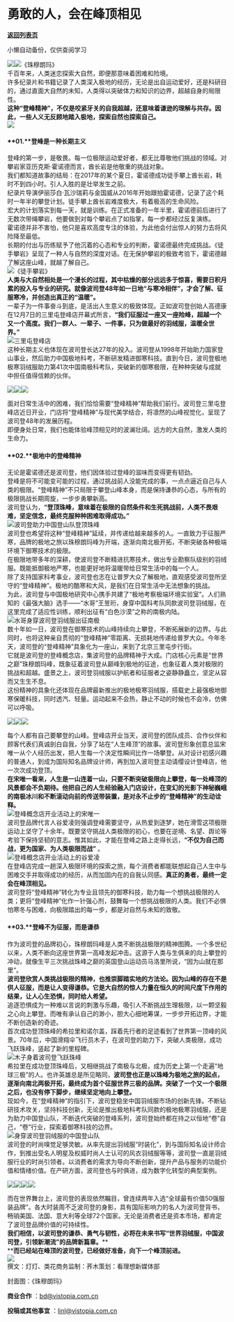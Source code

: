 # 勇敢的人，会在峰顶相见

[**返回列表页**](/gzh/看理想)

小懒自动备份，仅供查阅学习

![](https://mmbiz.qpic.cn/mmbiz_png/aP7vrTpXJxRA0ViaNRqia18YGj5LgX4VSibTFXfBlkXZakYUA8yBkEQYYmpmDmxH0IZyeY4oUcOiabiaj1PywxF6StQ/640?wx_fmt=png)![](https://mmbiz.qpic.cn/mmbiz_jpg/aP7vrTpXJxSZxiaendzsyDWicPHCiaiccUDIo0Emm6NibVOBNx6tTSvCOaFRDicMAIAWe0qA3WVGGDhLuTwhRXwnD6uQ/640?wx_fmt=jpeg&from;=appmsg)《珠穆朗玛》  
千百年来，人类迷恋探索大自然，即便那意味着困难和险境。  
许多纪录片和书籍记录了人类深入极地的经历，无论是出自运动爱好，还是科研目的，通过直面大自然的未知，人类得以突破体力和知识的边界，超越自身的局限性。  
**这种“登峰精神”，不仅是咬紧牙关的自我超越，还意味着谦逊的理解与共存。因此，一些人义无反顾地踏入极地，探索自然也探索自己。**  
![](https://mmbiz.qpic.cn/mmbiz_png/aP7vrTpXJxRA0ViaNRqia18YGj5LgX4VSibyicaNpfZMjSJFGHr85glQV0UvxPDGJ30TMHYUPnUHgbYyqpCwF83EGw/640?wx_fmt=png)  

#### **01.****登峰是一种长期主义**  

登峰的第一步，是敬畏。每一位极限运动爱好者，都无比尊敬他们挑战的领域。对攀岩家亚历克斯·霍诺德而言，酋长岩是他敬重的挑战对象。  
我们都知道故事的结局：在2017年的某个夏日，霍诺德成功徒手攀上酋长岩，耗时不到四小时。引人入胜的是壮举发生之前。  
纪录片导演伊丽莎白·瓦沙瑞莉与金国威从2016年开始跟拍霍诺德，记录了这个耗时一年半的攀登计划。徒手攀上酋长岩难度极大，有着极高的生命风险。  
宏大的计划落实到每一天，就是训练。在正式准备的一年半里，霍诺德前后进行了无数次带绳攀岩，他要做到对每个攀岩点了如指掌，每一步都经过反复演练。  
霍诺德并非不害怕，他只是喜欢高度专注的体验，为此他会付出惊人的努力去将风险降至最低。  
长期的付出与历练赋予了他沉着的心态和专业的判断，霍诺德最终完成挑战。《徒手攀岩》呈现了一种人与自然的深度对话。在无保护攀岩的极致考验下，霍诺德越了解这座山峰，就越了解自己。  
![](https://mmbiz.qpic.cn/mmbiz_png/aP7vrTpXJxSZxiaendzsyDWicPHCiaiccUDIdW0L8AH9ZsOvkLlmFu02W2kVzReT30WBK4icg5lTIyaqlL7FAIvebjw/640?wx_fmt=png&from;=appmsg)《徒手攀岩》  
**人类与大自然相处是一个漫长的过程，其中枯燥的部分远远多于惊喜，需要日积月累的投入与专业的研究。就像波司登48年如一日地“与寒冷相伴”，才会了解、征服寒冷，并创造出真正的“温暖”。**  
一辈子为一件事奋斗到底，是活出人生意义的极致体现。正如波司登创始人高德康在12月7日的三里屯登峰店开幕式所言，**“我们征服过一座又一座险峰，超越一个又一个高度。我们一群人、一辈子、一件事，只为做最好的羽绒服，温暖全世界。”**  
![](https://mmbiz.qpic.cn/mmbiz_jpg/aP7vrTpXJxSZxiaendzsyDWicPHCiaiccUDISFTZsKsIJpQmEGo02XLN6WMicBRWIMM1zHw26AAgsycJm4VBJfjw4YA/640?wx_fmt=jpeg&from;=appmsg)三里屯登峰店  
这种长期主义也体现在波司登长达27年的投入。波司登从1998年开始助力国家登山事业，然后助力中国极地科考，不断研发精进御寒科技。直到今日，波司登极地极寒羽绒服助力第41次中国南极科考队，突破新的御寒极限，在种种突破与成就中担任值得信赖的伙伴。  
  

  

![](https://mmbiz.qpic.cn/mmbiz_jpg/aP7vrTpXJxSZxiaendzsyDWicPHCiaiccUDIAHLcdqXxfib76Ha4W1IP7tIPSicyVug9eSCjQpZJ24AGko72mcVymfbg/640?wx_fmt=jpeg&from;=appmsg)![](https://mmbiz.qpic.cn/mmbiz_jpg/aP7vrTpXJxSZxiaendzsyDWicPHCiaiccUDIa12TOSb7EFB1RjfmGQXJf6BKpGIibeHkCJVJ4CicZQ5UBuupI4CYZ9CQ/640?wx_fmt=jpeg&from;=appmsg)![](https://mmbiz.qpic.cn/mmbiz_jpg/aP7vrTpXJxSZxiaendzsyDWicPHCiaiccUDIcNUgvHEicHWaFaeZCicGS3nsXcicRMH7CTCjqKicFt5pzVLbvib3T8iaLfAA/640?wx_fmt=jpeg&from;=appmsg)

  

  
  
面对日常生活中的困难，我们恰恰需要“登峰精神”帮助我们前行。波司登三里屯登峰店近日开业，门店将“登峰精神”与现代美学结合，将凛然的山峰视觉化，呈现了波司登48年的发展历程。  
即便身处日常，我们也能体验峰顶相见时的波澜壮阔。远方的大自然，激发人类的生命力。  

#### **02.****极地中的登峰精神**  

无论是霍诺德还是波司登，他们因体验过登峰的滋味而变得更有韧劲。  
登峰是将不可能变可能的过程，通过挑战前人没能完成的事，一点点逼近自己与人类的极限。“登峰精神”不只局限于攀登山峰本身，而是保持谦恭的心态，与所有的极限挑战长期周旋，一步步勇攀新高。  
波司登认为，**“登顶珠峰，意味着在极限的自然条件和生死挑战前，人类不畏艰难，坚定信念，最终克服种种困难取得成功。”**  
![](https://mmbiz.qpic.cn/mmbiz_jpg/aP7vrTpXJxSZxiaendzsyDWicPHCiaiccUDINiaTLZHTF1bklWEtWVOlo8Njd42h6BUcHRIll0ueQIGKlhKObNkjzWg/640?wx_fmt=jpeg&from;=appmsg)波司登助力中国登山队登顶珠峰  
波司登也希望将这种“登峰精神”延续，并传递给越来越多的人。一直致力于征服严寒，品牌的极地之旅以珠穆朗玛峰为开端，逐渐向南北极开拓，不断突破各种极端环境下御寒技术的极限。  
在极限地带多年的深耕，使波司登不断精进抗寒技术，做出专业勘察队级别的羽绒服。既能抵御极地严寒，也能更好地将温暖带给日常生活中的每一个人。  
除了支持国家科考事业，波司登也志在让普罗大众了解极地，直观感受波司登所坚守的“登峰精神”。极地的酷寒和大风，是我们在日常生活中无法想象的挑战。  
为此，波司登与中国极地研究中心携手共建了“极地考察极端环境实验室”。人们熟知的《最强大脑》选手——“水哥”王昱珩，身穿中国科考队同款波司登羽绒服，在这里完成了适应性训练，顺利出征有“白色沙漠”之称的南极内陆。  
![](https://mmbiz.qpic.cn/mmbiz_gif/aP7vrTpXJxSZxiaendzsyDWicPHCiaiccUDI9icHPVBJOAorbMg5fSV1lROGL7fjIialsIGsuYMHY5uVDJV27oK1mGWg/640?wx_fmt=gif&from;=appmsg)水哥身穿波司登羽绒服出征南极  
数十年如一日，波司登在御寒技术的山峰持续向上攀登，不断拓展新的边界。与此同时，也将这种亲自贯彻的“登峰精神”零距离、无损耗地传递给普罗大众。今年冬天，波司登的“登峰精神”具象化为一座山，来到了北京三里屯步行街。  
它就是波司登的登峰概念店，集波司登的品牌精神于大成。门店核心元素是“世界之巅”珠穆朗玛峰，既象征着波司登从巅峰到极地的征途，也象征着人类对极限的挑战和超越。盛景之上，波司登羽绒服以护航者和征服者之姿静静矗立，坚定从容而又生生不息。  
这份精神的具象化还体现在品牌最新推出的极地极寒羽绒服，搭载史上最强极地御寒保暖科技，同时透汽、轻量。运动起来不会热，静止不动的时候也不会冷，仿佛可以呼吸。  
  

  

![](https://mmbiz.qpic.cn/mmbiz_jpg/aP7vrTpXJxSZxiaendzsyDWicPHCiaiccUDI9fNBOEdvia35icHxBIwYabY3GSPcSXS6gHlh8qrNPZdsRcoHw59oBK8Q/640?wx_fmt=jpeg&from;=appmsg)![](https://mmbiz.qpic.cn/mmbiz_jpg/aP7vrTpXJxSZxiaendzsyDWicPHCiaiccUDIMPbQdKw4w3Auq8V2PJYZyNc0n2FmichhYzMtMR5HdSRibID6sdunhIxg/640?wx_fmt=jpeg&from;=appmsg)![](https://mmbiz.qpic.cn/mmbiz_jpg/aP7vrTpXJxSZxiaendzsyDWicPHCiaiccUDIDfdkO6bDjcL86MnokqqNYWPTibzmdnhlWRHxRhFbvKz2ElbV5T7tAlA/640?wx_fmt=jpeg&from;=appmsg)

  

  
  
每个人都有自己要攀登的山峰。登峰店开业当天，波司登的团队成员、合作伙伴和顾客代表们真诚剖白自我，分享了站在“人生峰顶”的故事。波司登形象创意总监宋唯一从个人经历出发，把人生每一个决定性瞬间比作一场攀登。从对设计初感兴趣的普通人，到成为国际知名品牌设计师，再到加入波司登主动请缨设计登峰店，他一次次成功登顶。  
**在宋唯一看来，人生是一山连着一山，只要不断突破极限向上攀登，每一处峰顶的风景都会不负期待。他把自己的人生经验融入门店设计，在变幻的光影下神秘巍峨的南极冰川和不断滚动向前的传送带装置，是对永不止步的“登峰精神”的生动诠释。**  
![](https://mmbiz.qpic.cn/mmbiz_png/aP7vrTpXJxSZxiaendzsyDWicPHCiaiccUDItIAvfKkvwXicTcfq4BJgk1YRvD3dSzTBU8XUwH2JtOEroxXNra2ovBg/640?wx_fmt=png&from;=appmsg)登峰概念店开业活动上的宋唯一  
波司登品牌代言人谷爱凌则强调登峰需要坚守，从热爱到逐梦，她在滑雪这项极限运动上坚守了十余年。既要坚守挑战人类极限的初心，也要在逆境、名望、舆论等考验下保持坚韧的意志。惟其如此，才能在登峰之路上走得长远，**“不仅为自己而战，更为国家、为人类极限而战”**
。  
![](https://mmbiz.qpic.cn/mmbiz_gif/aP7vrTpXJxSZxiaendzsyDWicPHCiaiccUDIN34FicHIC1xCpVszKbFdxHF47ZicoMFhqjmkUULibaMUjwu8Wbc122ccw/640?wx_fmt=gif&from;=appmsg)登峰概念店开业活动上的谷爱凌  
在登峰店完成一趟深入极限环境的探索之旅，每个消费者都能联想起自己人生中与困难交手并取得成功的经历，从而加固内在的自我认同感。**真正的勇者，最终一定会在峰顶相见。**  
波司登将“登峰精神”转化为专业且领先的御寒科技，助力每一个想挑战极限的人类；更将“登峰精神”化作一针强心剂，鼓舞每一个想挑战极限的人类。我们不必惧怕寒冬与困难，向极限踏出的每一步，都是对自然与未知的致敬。  

#### **03.****登峰不为征服，而是谦恭**  

作为波司登的品牌初心，珠穆朗玛峰是人类不断挑战极限的精神图腾。一个多世纪以来，人类不断向这座世界第一高峰发起冲击。这源于人类与生俱来的向上攀登的冲动，就像生平三次挑战珠峰之巅的英国登山运动员马洛里所说，“因为山就在那里”。  
**波司登欣赏人类挑战极限的精神，也推崇脚踏实地的方法论。因为山峰的存在不是供人征服，而是让人变得谦恭。它是大自然的惊人力量在恒久的时间尺度下作用的结果，让人心生恐惧，同时给人希望。**  
追逐恐惧成为一种难以言说的刺激与乐趣，吸引人不断挑战生理极限，以一颗坚毅之心向上攀登。而唯有承认自己的渺小，胆大心细地筹谋，一步步开拓边界，才能不断创造新的奇迹。  
首次成功登顶珠峰的希拉里和诺尔盖，踩着先行者的足迹看到了世界第一顶峰的风景。70年后，中国滑翔伞飞行员木子，在波司登的助力下，突破人类极限，成功飞跃珠峰，竖起了新的里程碑。  
![](https://mmbiz.qpic.cn/mmbiz_png/aP7vrTpXJxSZxiaendzsyDWicPHCiaiccUDIkrbTd4jiaLwqy8eOmDSWXhp56jicFygo4TMTA7vVnJZmLMjibOMicdRe8A/640?wx_fmt=png&from;=appmsg)木子身着波司登飞跃珠峰  
希拉里在成功登顶珠峰后，又相继挑战了南极与北极，成为历史上第一个走遍“地球三极”的人。也许英雄总是所见略同，**波司登也正是以珠峰为极地之旅的起点，逐渐向南北两极开拓，最终成为首个征服世界三极的品牌。突破了一个又一个极限之后，也没有停下脚步，继续坚定地向上攀登。**  
现如今，在“登峰精神”的指引下，波司登稳坐中国羽绒服市场的创新先锋。不断钻研技术攻关，坚持科技创新，无论是推出极地科考队同款的极地极寒羽绒服，还是为助力中国登山队，不断迭代突破的登峰系列，波司登始终都在持之以恒地“卷”自己，“卷”行业，探索着御寒科技的边界。  
![](https://mmbiz.qpic.cn/mmbiz_jpg/aP7vrTpXJxSZxiaendzsyDWicPHCiaiccUDIBG8geF216Ug3SzFEw9UtnX7uRibZUCvXTOU12iaQ9L00onKln0uS4Stw/640?wx_fmt=jpeg&from;=appmsg)身穿波司登羽绒服的中国登山队  
波司登的时尚嗅觉足够灵敏。从率先提出羽绒服“时装化”，到与国际知名设计师合作，到推出受名人明星及权威时尚人士认可的风衣羽绒服等等，波司登一直是羽绒服行业的时尚引领者。以消费者的需求为导向不断创新，提升产品与服务的功能价值和情绪价值。在产研方面，波司登也与时俱进，成为数字化转型的典型案例。  
  

  

![](https://mmbiz.qpic.cn/mmbiz_jpg/aP7vrTpXJxSZxiaendzsyDWicPHCiaiccUDILEK6PfLQtQA6UFic4al1k69qS6mNjQ6uYibBANnqxuxxAYwX9SMm3o0Q/640?wx_fmt=jpeg&from;=appmsg)![](https://mmbiz.qpic.cn/mmbiz_png/aP7vrTpXJxSZxiaendzsyDWicPHCiaiccUDIjbXJrW63ia1vc82DOTowQNn12IWsfJu7OYggkdS2uhh1TefbMAnC0Kw/640?wx_fmt=png&from;=appmsg)![](https://mmbiz.qpic.cn/mmbiz_jpg/aP7vrTpXJxSZxiaendzsyDWicPHCiaiccUDIPJOKhPuTCByRdicTgCz0qD4nsupKib3FmGVf0w7PgHvm8z3U5jghxJag/640?wx_fmt=jpeg&from;=appmsg)![](https://mmbiz.qpic.cn/mmbiz_jpg/aP7vrTpXJxSZxiaendzsyDWicPHCiaiccUDI5peAr5F5lztT3iaEK0agiaDNAic3VQAWW1uVnAFl9pGx0gR2BEIfU9DgA/640?wx_fmt=jpeg&from;=appmsg)

  

  
  
而在世界舞台上，波司登的表现依然瞩目，曾连续两年入选“全球最有价值50强服装品牌”。各大时装周不乏波司登的身影，具有国际影响力的名人为波司登背书，畅销美国、法国、意大利等全球72个国家。无论是消费者还是资本市场，都肯定了波司登品牌价值的可持续性。  
**我们相信，以波司登的谦恭、勇气与韧性，必将在未来书写“世界羽绒服，中国波司登，引领新潮流”的品牌新篇章。****  
****而已经站在峰顶的波司登，已经做好准备，向下一个峰顶前进。**  
![](https://mmbiz.qpic.cn/mmbiz_png/aP7vrTpXJxRA0ViaNRqia18YGj5LgX4VSibCtkY28xLiaOEanibJrx7E0bWiaH8tRc0WkaCZ35VoiabPsr0urCBdAzT9Q/640?wx_fmt=png&tp;=wxpic&wxfrom;=5&wx;_lazy=1&wx;_co=1)  
撰文：灯灯、类花商务监制：荞木策划：看理想新媒体部

封面图：《珠穆朗玛》

**商业合作** ：bd@vistopia.com.cn

**投稿或其他事宜** ：linl@vistopia.com.cn

